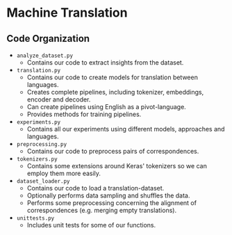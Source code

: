 # Machine Translation

## Code Organization

- `analyze_dataset.py`
  - Contains our code to extract insights from the dataset.
- `translation.py`
  - Contains our code to create models for translation between languages.
  - Creates complete pipelines, including tokenizer, embeddings, encoder and decoder.
  - Can create pipelines using English as a pivot-language.
  - Provides methods for training pipelines.
- `experiments.py`
  - Contains all our experiments using different models, approaches and languages.
- `preprocessing.py`
  - Contains our code to preprocess pairs of correspondences.
- `tokenizers.py`
  - Contains some extensions around Keras' tokenizers so we can employ them more easily.
- `dataset_loader.py`
  - Contains our code to load a translation-dataset.
  - Optionally performs data sampling and shuffles the data.
  - Performs some preprocessing concerning the alignment of correspondences (e.g. merging empty translations).
- `unittests.py`
  - Includes unit tests for some of our functions.
